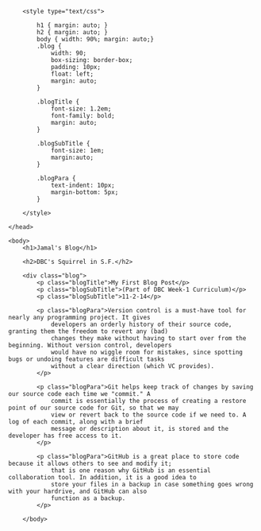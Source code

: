 <!DOCTYPE html>

<html>
	<head>

		<style type="text/css">

			h1 { margin: auto; }
			h2 { margin: auto; }
			body { width: 90%; margin: auto;}
			.blog {
				width: 90;
				box-sizing: border-box;
				padding: 10px;
				float: left;
				margin: auto;
			}

			.blogTitle { 
				font-size: 1.2em;
				font-family: bold;
				margin: auto;
			}

			.blogSubTitle {
				font-size: 1em;
				margin:auto;
			}

			.blogPara {
				text-indent: 10px;
				margin-bottom: 5px;
			}

		</style>

	</head>

	<body>
		<h1>Jamal's Blog</h1>

		<h2>DBC's Squirrel in S.F.</h2>

		<div class="blog"> 
			<p class="blogTitle">My First Blog Post</p>
			<p class="blogSubTitle">(Part of DBC Week-1 Curriculum)</p>
			<p class="blogSubTitle">11-2-14</p>

			<p class="blogPara">Version control is a must-have tool for nearly any programming project. It gives
				developers an orderly history of their source code, granting them the freedom to revert any (bad)
				changes they make without having to start over from the beginning. Without version control, developers
				would have no wiggle room for mistakes, since spotting bugs or undoing features are difficult tasks
				without a clear direction (which VC provides).
			</p>

			<p class="blogPara">Git helps keep track of changes by saving our source code each time we "commit." A 
				commit is essentially the process of creating a restore point of our source code for Git, so that we may 
				view or revert back to the source code if we need to. A log of each commit, along with a brief
				message or description about it, is stored and the developer has free access to it.
			</p>

			<p class="blogPara">GitHub is a great place to store code because it allows others to see and modify it;
				that is one reason why GitHub is an essential collaboration tool. In addition, it is a good idea to
				store your files in a backup in case something goes wrong with your hardrive, and GitHub can also
				function as a backup.
			</p>

		</body>
</html>